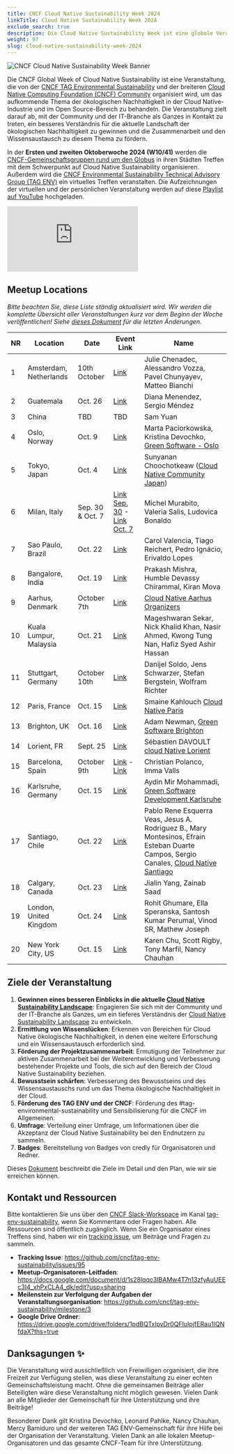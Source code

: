 ```yaml
---
title: CNCF Cloud Native Sustainability Week 2024
linkTitle: Cloud Native Sustainability Week 2024
exclude_search: true
description: Die Cloud Native Sustainability Week ist eine globale Veranstaltung, bei der die CNCF-Community lokale Treffen rund um das Thema Cloud Native Sustainability organisiert. Die Cloud Native Sustainability Week wird in der zweiten Oktoberwoche 2024 stattfinden.
weight: 97
slug: cloud-native-sustainability-week-2024
---
```


<p class="mt-5 mb-5"><img src="/images/cloud-native-sustainability-week-banner.webp" alt="CNCF Cloud Native Sustainability Week Banner"></p>

Die CNCF Global Week of Cloud Native Sustainability ist eine Veranstaltung, die von
der [CNCF TAG Environmental Sustainability](http://github.com/cncf/tag-env-sustainability) und der
breiteren [Cloud Native Computing Foundation (CNCF) Community](http://cncf.io) organisiert wird, um das aufkommende
Thema der ökologischen Nachhaltigkeit in der Cloud Native-Industrie und im Open Source-Bereich zu behandeln. Die
Veranstaltung zielt darauf ab, mit der Community und der IT-Branche als Ganzes in Kontakt zu treten, ein besseres
Verständnis für die aktuelle Landschaft der ökologischen Nachhaltigkeit zu gewinnen und die Zusammenarbeit und den
Wissensaustausch zu diesem Thema zu fördern.

In der **Ersten und zweiten Oktoberwoche 2024 (W10/41)** werden
die [CNCF-Gemeinschaftsgruppen rund um den Globus](https://community.cncf.io/chapters/) in ihren Städten Treffen mit dem
Schwerpunkt auf Cloud Native Sustainability organisieren.
Außerdem wird
die [CNCF Environmental Sustainability Technical Advisory Group (TAG ENV)](http://github.com/cncf/tag-env-sustainability)
ein virtuelles Treffen veranstalten.
Die Aufzeichnungen der virtuellen und der persönlichen Veranstaltung werden auf
diese [Playlist auf YouTube](https://youtube.com/playlist?list=PL_3_oSSuNpD4cdUFtW68Ejl5FpD7fEFdg&si=iBEY_qa1-DccqWz_)
hochgeladen.

<div class="embed-responsive embed-responsive-16by9"><iframe class="embed-responsive-item" src="https://www.youtube.com/embed/ezGSYtvQH2c?si=Qz5inM2pI4rHuerm" title="Sustainability Week 2024" frameborder="0" allow="accelerometer; autoplay; clipboard-write; encrypted-media; gyroscope; picture-in-picture; web-share" referrerpolicy="strict-origin-when-cross-origin" allowfullscreen></iframe></div>

## Meetup Locations

*Bitte beachten Sie, diese Liste ständig aktualisiert wird. Wir werden die komplette Übersicht aller Veranstaltungen kurz vor dem Beginn der Woche veröffentlichen! Siehe [dieses Dokument](https://docs.google.com/document/d/1xfUqxt0EeMhrsg8h5p_cAJ1ZHzWryrIywue53rVRFJw/edit?usp=sharing) für die letzten Änderungen.*

<!-- cSpell:disable -->
| **NR** | **Location** | **Date** | **Event Link** | **Name** |
|---|---|---|---|---|
| 1 | Amsterdam, Netherlands | 10th October | [Link](https://community.cncf.io/e/mwszqh/) | Julie Chenadec, Alessandro Vozza, Pavel Chunyayev, Matteo Bianchi
| 2 | Guatemala | Oct. 26 | [Link](https://community.cncf.io/e/m8chk2/) | Diana Menendez, Sergio Méndez
| 3 | China | TBD | TBD | Sam Yuan
| 4 | Oslo, Norway | Oct. 9 | [Link](https://www.meetup.com/gsf-oslo/events/303318869/) | Marta Paciorkowska, Kristina Devochko, [Green Software - Oslo](https://www.meetup.com/gsf-oslo)
| 5 | Tokyo, Japan | Oct. 4 | [Link](https://community.cncf.io/events/details/cncf-cloud-native-community-japan-presents-cncf-cloud-native-sustainability-week-2024-local-meetup-tokyo/) | Sunyanan Choochotkeaw ([Cloud Native Community Japan](https://community.cncf.io/cloud-native-community-japan/))
| 6 | Milan, Italy | Sep. 30 & Oct. 7 | [Link Sep. 30](https://www.meetup.com/digital-platform-builders/events/303350215) - [Link Oct. 7](https://www.meetup.com/digital-platform-builders/events/303350378) |  Michel Murabito, Valeria Salis, Ludovica Bonaldo
| 7 | Sao Paulo, Brazil | Oct. 22 | [Link](https://community.cncf.io/events/details/cncf-cloud-native-sao-paulo-presents-27-cloud-native-sao-paulo-sustainability-day-na-aws/) | Carol Valencia, Tiago Reichert, Pedro Ignácio, Erivaldo Lopes
| 8 | Bangalore, India | Oct. 19 | [Link](https://community.cncf.io/events/details/cncf-cloud-native-bangalore-presents-cncf-sustainability-bangalore-meetup-2024/) | Prakash Mishra, Humble Devassy Chirammal, Kiran Mova
| 9 | Aarhus, Denmark | October 7th | [Link](https://community.cncf.io/events/details/cncf-aarhus-presents-cncf-sustainability-week-aarhus-2024/) | [Cloud Native Aarhus Organizers](https://community.cncf.io/aarhus/)
| 10 | Kuala Lumpur, Malaysia | Oct. 21 | [Link](https://community.cncf.io/e/mjtwmr) | Mageshwaran Sekar, Nick Khalid Khan, Nasir Ahmed, Kwong Tung Nan, Hafiz Syed Ashir Hassan
| 11 | Stuttgart, Germany | October 10th | [Link](https://community.cncf.io/events/details/cncf-cloud-native-stuttgart-presents-cncf-sustainability-week-stuttgart-2024/) | Danijel Soldo, Jens Schwarzer, Stefan Bergstein, Wolfram Richter
| 12 | Paris, France | Oct. 15 | [Link](https://community.cncf.io/events/details/cncf-paris-presents-cloud-native-sustainability-week-akamai/) | Smaine Kahlouch [Cloud Native Paris](https://community.cncf.io/paris/)
| 13 | Brighton, UK | Oct. 16 | [Link](https://www.meetup.com/gsf-brighton/events/303193268) | Adam Newman, [Green Software Brighton](https://greensoftwarebrighton.co.uk)
| 14 | Lorient, FR | Sept. 25 | [Link](https://community.cncf.io/events/details/cncf-lorient-presents-cloud-native-lorient-5/) | Sébastien DAVOULT [cloud Native Lorient](https://community.cncf.io/lorient/)
| 15 | Barcelona, Spain | October 9th | [Link](https://community.cncf.io/events/details/cncf-cloud-native-barcelona-presents-cloud-native-sustainability-week-2024-barcelona-edition/) - [Link](https://www.meetup.com/cloud-native-bcn/events/303352183) | Christian Polanco, Imma Valls
| 16 | Karlsruhe, Germany | Oct. 15 | [Link](https://www.meetup.com/gsf-brighton/events/303193268) | Aydin Mir Mohammadi, [Green Software Development Karlsruhe](https://www.meetup.com/green-software-development-karlsruhe)
| 17 | Santiago, Chile | Oct. 22 | [Link](https://community.cncf.io/events/details/cncf-cloud-native-santiago-presents-cncf-cloud-native-sustainability-week-2024-santiago-meetup/) | Pablo Rene Esquerra Veas, Jesus A. Rodriguez B., Mary Montesinos, Efrain Esteban Duarte Campos, Sergio Canales, [Cloud Native Santiago](https://community.cncf.io/cloud-native-santiago/)
| 18 | Calgary, Canada | Oct. 23 | [Link](https://www.meetup.com/cncf-cloud-native-sustainability-week-2024-calgary/events/303855000/) | Jialin Yang, Zainab Saad
| 19 | London, United Kingdom | Oct. 24 | [Link](https://community.cncf.io/events/details/cncf-cloud-native-westminster-presents-cncf-sustainability-week-2024-london-meetup/) | Rohit Ghumare, Ella Speranska, Santosh Kumar Perumal, Vinod SR, Mathew Joseph
| 20 | New York City, US | Oct. 15 | [Link](https://www.meetup.com/new-york-kubernetes-meetup/events/303965101/?eventOrigin=group_past_events) | Karen Chu, Scott Rigby, Tony Marfil, Nancy Chauhan
<!-- cSpell:enable -->

## Ziele der Veranstaltung

1. **Gewinnen eines besseren Einblicks in die aktuelle [Cloud Native Sustainability Landscape](/landscape/)**:
   Engagieren Sie sich mit der Community und der IT-Branche als Ganzes, um ein tieferes Verständnis
   der [Cloud Native Sustainability Landscape](/landscape/) zu entwickeln.
2. **Ermittlung von Wissenslücken**: Erkennen von Bereichen für Cloud Native ökologische Nachhaltigkeit, in denen eine
   weitere Erforschung und ein Wissensaustausch erforderlich sind.
3. **Förderung der Projektzusammenarbeit**: Ermutigung der Teilnehmer zur aktiven Zusammenarbeit bei der
   Weiterentwicklung und Verbesserung bestehender Projekte und Tools, die sich auf den Bereich der Cloud Native
   Sustainability beziehen.
4. **Bewusstsein schärfen**: Verbesserung des Bewusstseins und des Wissensaustauschs rund um das Thema ökologische
   Nachhaltigkeit in der Cloud.
5. **Förderung des TAG ENV und der CNCF**: Förderung des #tag-environmental-sustainability und Sensibilisierung für die
   CNCF im Allgemeinen.
6. **Umfrage**: Verteilung einer Umfrage, um Informationen über die Akzeptanz der Cloud Native Sustainability bei den
   Endnutzern zu sammeln.
7. **Badges**: Bereitstellung von Badges von credly für Organisatoren und Redner.

Dieses [Dokument](https://docs.google.com/document/d/1s28lqqc3IBAMw4T7n13zfyAuUEEc3I4_xhPxCLA4_dk/edit?usp=sharing)
beschreibt die Ziele im Detail und den Plan, wie wir sie erreichen können.

## Kontakt und Ressourcen

Bitte kontaktieren Sie uns über den [CNCF Slack-Workspace](https://slack.cncf.io/) im
Kanal [tag-env-sustainability](https://cloud-native.slack.com/archives/C03F270PDU6), wenn Sie Kommentare oder Fragen
haben.
Alle Ressourcen sind öffentlich zugänglich. Wenn Sie ein Organisator eines Treffens sind, haben wir
ein [tracking issue](https://github.com/cncf/tag-env-sustainability/issues/134), um Beiträge und Fragen zu sammeln.

* **Tracking Issue**: <https://github.com/cncf/tag-env-sustainability/issues/95>
* **Meetup-Organisatoren-Leitfaden**: <https://docs.google.com/document/d/1s28lqqc3IBAMw4T7n13zfyAuUEEc3I4_xhPxCLA4_dk/edit?usp=sharing>
* **Meilenstein zur Verfolgung der Aufgaben der Veranstaltungsorganisation**: <https://github.com/cncf/tag-env-sustainability/milestone/3>
* **Google Drive Ordner**: <https://drive.google.com/drive/folders/1pdBQTxlpvDr0QFIuIpjfERau1IQNfdaX?ths=true>

## Danksagungen ✨

Die Veranstaltung wird ausschließlich von Freiwilligen organisiert, die ihre Freizeit zur Verfügung stellen, was diese
Veranstaltung zu einer echten Gemeinschaftsleistung macht. Ohne die gemeinsamen Beiträge aller Beteiligten wäre diese
Veranstaltung nicht möglich gewesen. Vielen Dank an alle Mitglieder der Gemeinschaft für ihre Unterstützung und ihre
Beiträge!

<!-- cspell:disable-next-line -->
Besonderer Dank gilt Kristina Devochko, Leonard Pahlke, Nancy Chauhan, Mercy Bamiduro und der weiteren TAG
ENV-Gemeinschaft für ihre Hilfe bei der Organisation der Veranstaltung.
Vielen Dank an alle lokalen Meetup-Organisatoren und das gesamte CNCF-Team für ihre Unterstützung.
